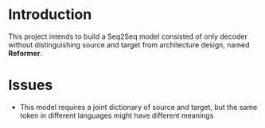 # Introduction

This project intends to build a Seq2Seq model consisted of only decoder without distinguishing source and target from architecture design, named **Reformer**.

# Issues

- This model requires a joint dictionary of source and target, but the same token in different languages might have different meanings

